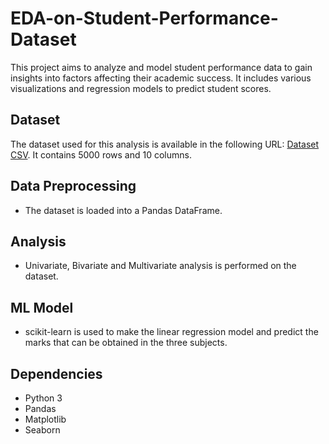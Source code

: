 # EDA-on-Student-Performance-Dataset

This project aims to analyze and model student performance data to gain insights into factors affecting their academic success. It includes various visualizations and regression models to predict student scores.

## Dataset

The dataset used for this analysis is available in the following URL: [Dataset CSV](https://drive.google.com/file/d/1xnde8Nd9Az9BP4WLrUJ-Sjh2kRy7dN70/view).
It contains 5000 rows and 10 columns.

## Data Preprocessing

- The dataset is loaded into a Pandas DataFrame.

## Analysis

- Univariate, Bivariate and Multivariate analysis is performed on the dataset.

## ML Model

- scikit-learn is used to make the linear regression model and predict the marks that can be obtained in the three subjects.

## Dependencies

- Python 3
- Pandas
- Matplotlib
- Seaborn
